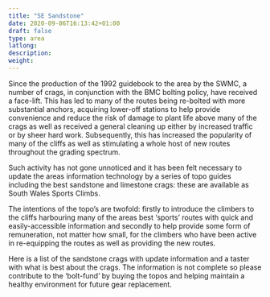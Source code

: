 ```yaml
---
title: "SE Sandstone"
date: 2020-09-06T16:13:42+01:00
draft: false
type: area
latlong:
description:
weight:
---
```


Since the production of the 1992 guidebook to the area by the SWMC, a number of crags, in conjunction with the BMC bolting policy, have received a face-lift. This has led to many of the routes being re-bolted with more substantial anchors, acquiring lower-off stations to help provide convenience and reduce the risk of damage to plant life above many of the crags as well as received a general cleaning up either by increased traffic or by sheer hard work. Subsequently, this has increased the popularity of many of the cliffs as well as stimulating a whole host of new routes throughout the grading spectrum.

Such activity has not gone unnoticed and it has been felt necessary to update the areas information technology by a series of topo guides including the best sandstone and limestone crags: these are available as South Wales Sports Climbs.

The intentions of the topo’s are twofold: firstly to introduce the climbers to the cliffs harbouring many of the areas best ‘sports’ routes with quick and easily-accessible information and secondly to help provide some form of remuneration, not matter how small, for the climbers who have been active in re-equipping the routes as well as providing the new routes.

Here is a list of the sandstone crags with update information and a taster with what is best about the crags. The information is not complete so please contribute to the ‘bolt-fund’ by buying the topos and helping maintain a healthy environment for future gear replacement.